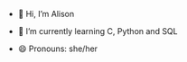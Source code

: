 - 👋 Hi, I’m Alison
<!--- 👀 I’m interested in ... --->
- 🌱 I’m currently learning C, Python and SQL
<!--- 💞️ I’m looking to collaborate on ... --->
<!--- 📫 How to reach me ... --->
- 😄 Pronouns: she/her
<!--- ⚡ Fun fact: ... --->

<!---
alig2004/alig2004 is a ✨ special ✨ repository because its `README.md` (this file) appears on your GitHub profile.
You can click the Preview link to take a look at your changes.
--->
